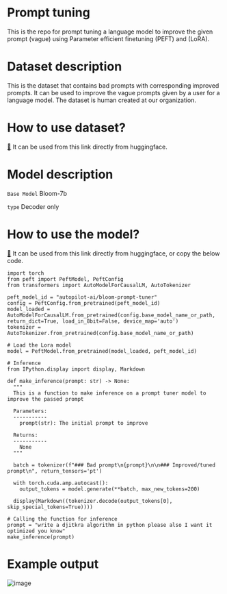 # Prompt tuning
This is the repo for prompt tuning a language model to improve the given prompt (vague) using Parameter efficient finetuning (PEFT) and (LoRA). 

# Dataset description
This is the dataset that contains bad prompts with corresponding improved prompts. It can be used to improve the vague prompts given by a user for a language model. The dataset is human created at our organization. 

# How to use dataset?
[🤗](https://huggingface.co/datasets/Jayveersinh-Raj/bad-improved-prompt-pairs) It can be used from this link directly from huggingface. 

# Model description
`Base Model` Bloom-7b

`type` Decoder only

# How to use the model?
[🤗](https://huggingface.co/autopilot-ai/bloom-prompt-tuner) It can be used from this link directly from huggingface, or copy the below code.

    import torch
    from peft import PeftModel, PeftConfig
    from transformers import AutoModelForCausalLM, AutoTokenizer

    peft_model_id = "autopilot-ai/bloom-prompt-tuner"
    config = PeftConfig.from_pretrained(peft_model_id)
    model_loaded = AutoModelForCausalLM.from_pretrained(config.base_model_name_or_path, return_dict=True, load_in_8bit=False, device_map='auto')
    tokenizer = AutoTokenizer.from_pretrained(config.base_model_name_or_path)

    # Load the Lora model
    model = PeftModel.from_pretrained(model_loaded, peft_model_id)

    # Inference
    from IPython.display import display, Markdown

    def make_inference(prompt: str) -> None:
      """
      This is a function to make inference on a prompt tuner model to improve the passed prompt

      Parameters:
      -----------
        prompt(str): The initial prompt to improve

      Returns:
      -----------
        None
      """
  
      batch = tokenizer(f"### Bad prompt\n{prompt}\n\n### Improved/tuned prompt\n", return_tensors='pt')

      with torch.cuda.amp.autocast():
        output_tokens = model.generate(**batch, max_new_tokens=200)

      display(Markdown((tokenizer.decode(output_tokens[0], skip_special_tokens=True))))
  
    # Calling the function for inference
    prompt = "write a djitkra algorithm in python please also I want it optimized you know"
    make_inference(prompt)


# Example output
![image](https://github.com/Jayveersinh-Raj/prompt_tuning/assets/69463767/bf713891-6a46-41a5-af58-7f3614ba3d20)

